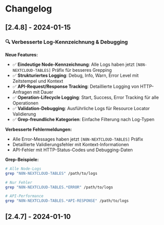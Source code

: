 # Changelog

## [2.4.8] - 2024-01-15

### 🔍 Verbesserte Log-Kennzeichnung & Debugging

**Neue Features:**
- ✅ **Eindeutige Node-Kennzeichnung**: Alle Logs haben jetzt `[N8N-NEXTCLOUD-TABLES]` Präfix für besseres Grepping
- ✅ **Strukturiertes Logging**: Debug, Info, Warn, Error Level mit Zeitstempel und Kontext
- ✅ **API-Request/Response Tracking**: Detaillierte Logging von HTTP-Anfragen mit Dauer
- ✅ **Operation-Lifecycle Logging**: Start, Success, Error Tracking für alle Operationen
- ✅ **Validation-Debugging**: Ausführliche Logs für Resource Locator Validierung
- ✅ **Grep-freundliche Kategorien**: Einfache Filterung nach Log-Typen

**Verbesserte Fehlermeldungen:**
- Alle Error-Messages haben jetzt `[N8N-NEXTCLOUD-TABLES]` Präfix
- Detaillierte Validierungsfehler mit Kontext-Informationen
- API-Fehler mit HTTP-Status-Codes und Debugging-Daten

**Grep-Beispiele:**
```bash
# Alle Node-Logs
grep "N8N-NEXTCLOUD-TABLES" /path/to/logs

# Nur Fehler
grep "N8N-NEXTCLOUD-TABLES.*ERROR" /path/to/logs

# API-Performance
grep "N8N-NEXTCLOUD-TABLES.*API-RESPONSE" /path/to/logs
```

## [2.4.7] - 2024-01-10 